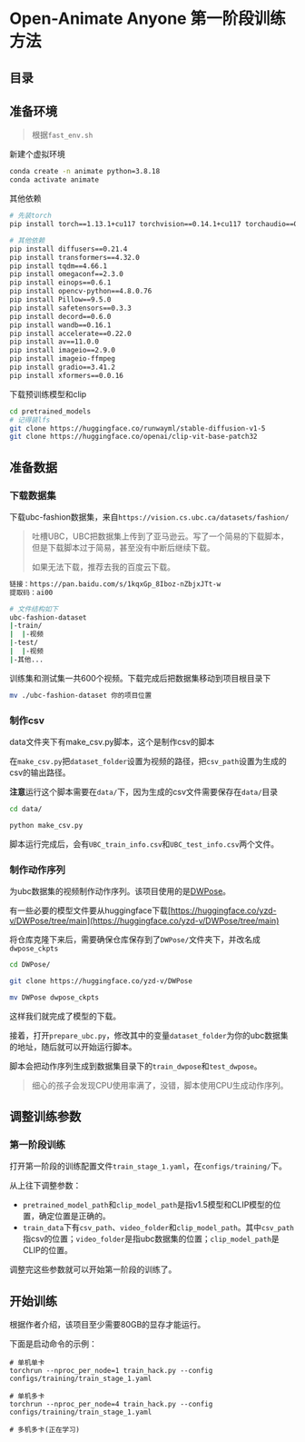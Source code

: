# Open-Animate Anyone 第一阶段训练方法

## 目录

## 准备环境

> 根据`fast_env.sh`

新建个虚拟环境

```bash
conda create -n animate python=3.8.18
conda activate animate
```

其他依赖

```bash
# 先装torch
pip install torch==1.13.1+cu117 torchvision==0.14.1+cu117 torchaudio==0.13.1 --extra-index-url https://download.pytorch.org/whl/cu117

# 其他依赖
pip install diffusers==0.21.4
pip install transformers==4.32.0
pip install tqdm==4.66.1
pip install omegaconf==2.3.0
pip install einops==0.6.1
pip install opencv-python==4.8.0.76
pip install Pillow==9.5.0
pip install safetensors==0.3.3
pip install decord==0.6.0
pip install wandb==0.16.1
pip install accelerate==0.22.0
pip install av==11.0.0
pip install imageio==2.9.0
pip install imageio-ffmpeg
pip install gradio==3.41.2
pip install xformers==0.0.16
```

下载预训练模型和clip

```bash
cd pretrained_models
# 记得装lfs
git clone https://huggingface.co/runwayml/stable-diffusion-v1-5
git clone https://huggingface.co/openai/clip-vit-base-patch32
```

## 准备数据

### 下载数据集

下载ubc-fashion数据集，来自`https://vision.cs.ubc.ca/datasets/fashion/`

> 吐槽UBC，UBC把数据集上传到了亚马逊云。写了一个简易的下载脚本，但是下载脚本过于简易，甚至没有中断后继续下载。
> 
> 如果无法下载，推荐去我的百度云下载。

```bash
链接：https://pan.baidu.com/s/1kqxGp_8Iboz-nZbjxJTt-w 
提取码：ai00
```

```bash
# 文件结构如下
ubc-fashion-dataset
|-train/
|  |-视频
|-test/
|  |-视频
|-其他...
```

训练集和测试集一共600个视频。下载完成后把数据集移动到项目根目录下

```sh
mv ./ubc-fashion-dataset 你的项目位置
```

### 制作csv

data文件夹下有make_csv.py脚本，这个是制作csv的脚本

在`make_csv.py`把`dataset_folder`设置为视频的路径，把`csv_path`设置为生成的csv的输出路径。

**注意**运行这个脚本需要在`data/`下，因为生成的csv文件需要保存在`data/`目录

```bash
cd data/

python make_csv.py
```

脚本运行完成后，会有`UBC_train_info.csv`和`UBC_test_info.csv`两个文件。

### 制作动作序列

为ubc数据集的视频制作动作序列。该项目使用的是[DWPose](https://github.com/IDEA-Research/DWPose)。

有一些必要的模型文件要从huggingface下载[https://huggingface.co/yzd-v/DWPose/tree/main](https://huggingface.co/yzd-v/DWPose/tree/main)

将仓库克隆下来后，需要确保仓库保存到了`DWPose/`文件夹下，并改名成`dwpose_ckpts`

```bash
cd DWPose/

git clone https://huggingface.co/yzd-v/DWPose

mv DWPose dwpose_ckpts
```

这样我们就完成了模型的下载。

接着，打开`prepare_ubc.py`，修改其中的变量`dataset_folder`为你的ubc数据集的地址，随后就可以开始运行脚本。

脚本会把动作序列生成到数据集目录下的`train_dwpose`和`test_dwpose`。

> 细心的孩子会发现CPU使用率满了，没错，脚本使用CPU生成动作序列。

## 调整训练参数

### 第一阶段训练

打开第一阶段的训练配置文件`train_stage_1.yaml`，在`configs/training/`下。

从上往下调整参数：

- `pretrained_model_path`和`clip_model_path`是指v1.5模型和CLIP模型的位置，确定位置是正确的。
- `train_data`下有`csv_path`、`video_folder`和`clip_model_path`。其中`csv_path`指csv的位置；`video_folder`是指ubc数据集的位置；`clip_model_path`是CLIP的位置。

调整完这些参数就可以开始第一阶段的训练了。

## 开始训练

根据作者介绍，该项目至少需要80GB的显存才能运行。

下面是启动命令的示例：

```shell
# 单机单卡
torchrun --nproc_per_node=1 train_hack.py --config configs/training/train_stage_1.yaml

# 单机多卡
torchrun --nproc_per_node=4 train_hack.py --config configs/training/train_stage_1.yaml

# 多机多卡(正在学习)
```
